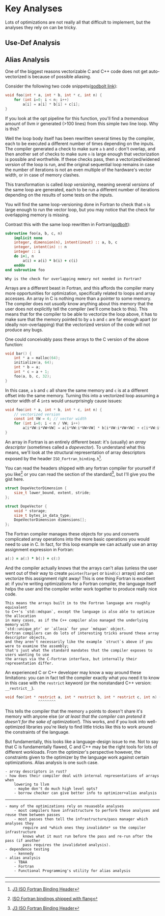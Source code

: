 # Key Analyses

Lots of optimizations are not really all that difficult to implement, but the
analyses they rely on can be tricky.

## Use-Def Analysis

## Alias Analysis

One of the biggest reasons vectorizable C and C++ code does not get auto-vectorized is because of possible aliasing.

Consider the following two code snippets([godbolt link](https://godbolt.org/z/4h8v6P36r)):
```c
void foo(int * a, int * b, int * c, int n) {
    for (int i=0; i < n; i++)
        a[i] = a[i] * b[i] + c[i];
}
```

If you look at the opt pipeline for this function, you'll find a *tremendous* amount
of llvm ir generated (>100 lines) from this simple two line loop.
Why is this?

Well the loop body itself has been rewritten several times by the compiler,
each to be executed a different number of times depending on the inputs.
The compiler generated a check to make sure `a` `b` and `c` don't overlap, and then
another set of checks to make sure `n` is large enough that vectorization is possible and worthwhile.
If these checks pass, then a vectorized/widened *version* of the loop is run,
and the original sequential loop remains in case the number of iterations is not
an even multiple of the hardware's vector width, or in case of memory clashes.

This transformation is called *loop versioning*, meaning several *versions* of the
same loop are generated, each to be run a different number of iterations depending
on the results of some tests on the inputs.

You will find the same loop-versioning done in Fortran to check that `n` is large enough to run
the vector loop, but you may notice that the check for overlapping memory is missing.

Contrast this with the same loop rewritten in Fortran([godbolt](https://godbolt.org/z/vejeM1P5z)):
```fortran
subroutine foo(a, b, c, n)
    implicit none
    integer, dimension(n), intent(inout) :: a, b, c
    integer, intent(in) :: n
    integer :: i
    do i=1, n
        a(i) = a(i) * b(i) + c(i)
    enddo
end subroutine foo
```

~~~admonish important
Why is the check for overlapping memory not needed in Fortran?
~~~

Arrays are a different beast in Fortran, and this affords the compiler many more
opportunities for optimization, specifically related to loops and array accesses.
An array in C is nothing more than a pointer to some memory.
The compiler does not *usually* know anything about this memory that the user does not
explicitly tell the compiler (we'll come back to this).
This means that for the compiler to be able to vectorize the loop above, it has
to make sure that the memory pointed to by `a` `b` and `c` are far enough apart
(or ideally non-overlapping) that the vectorized version of the code will not produce any bugs.

One could conceivably pass these arrays to the C version of the above function:
```c
void bar() {
    int * a = malloc(64);
    initialize(a, 64);
    int * b = a;
    int * c = a + 1;
    foo(a, b, c, 32);
}
```
In this case, `a` `b` and `c` all share the same memory and `c` is at a different
offset into the same memory.
Turning this into a vectorized loop assuming a vector width of 4 `int`s would
unsurprisingly cause issues:

```c
void foo(int * a, int * b, int * c, int n) {
    // vectorized version
    const int VW = 4; // vector width
    for (int i=0; i < n / VW; i++)
        a[i*VW:i*VW+VW] = a[i*VW:i*VW+VW] * b[i*VW:i*VW+VW] + c[i*VW:i*VW+VW];
}
```

An array in Fortran is an entirely different beast:
it's (usually) an *array descriptor* (sometimes called a *dopevector*).
To understand what this means, we'll look at the structural representation of array
descriptors exposed by the header `ISO_Fortran_binding.h`[^iso_ftn_bind].

You can read the headers shipped with any fortran compiler for yourself if you like[^flang_iso_ftn]
or you can read the section of the standard[^iso_ftn_bind], but I'll give you the gist here.

```c
struct DopeVectorDimension {
    size_t lower_bound, extent, stride;
};

struct DopeVector {
    void * storage;
    size_t bytes_in_data_type;
    DopeVectorDimension dimensions[];
};
```

The Fortran compiler manages these objects for you and converts complicated array 
operations into the more basic operations you would need to use in C.
In fact, for this loop example we can actually use an array assignment expression 
in Fortran:

```fortran
a(:) = a(:) * b(:) + c(:)
```

And the compiler actually knows that the arrays can't alias
(unless the user went out of their way to create `pointer`/`target` or `bind(c)` arrays)
and can vectorize this assignment right away!
This is one thing Fortran is excellent at: if you're writing optimizations
for a Fortran compiler, the language itself helps the user and the compiler writer
work together to produce really nice code.

~~~admonish note title="For C++ devs"
This means the arrays built in to the Fortran language are roughly equivalent
to C++'s `std::mdspan`, except the language is also able to optimize the allocation
in many cases, as if the C++ compiler also managed the underlying memory with
`std::unique_ptr` or `alloca` for your `mdspan` object.
Fortran compilers can do lots of interesting tricks around these array descriptor objects,
and they aren't necessarily like the example `struct`s above if you were to examine the assembly;
that's just what the standard mandates that the compiler exposes to users wanting to use
the arrays via the C-Fortran interface, but internally their representation differ.
~~~

An experienced C or C++ developer may know a way around these limitations:
you can in fact tell the compiler exactly what you need it to know in this case
with the `restrict` keyword (or the nonstandard C++ version: `__restrict__`).
```c
void foo(int * restrict a, int * restrict b, int * restrict c, int n) {
               ^^^^^^^^
```

This tells the compiler that the memory `a` points to doesn't share it's memory with
anyone else (*or at least that the compiler can pretend it doesn't for the sake of optimization!*).
This works, and if you look into well-optimized libraries you're likely to find little tricks
like this to work around the constraints of the language.

But fundamentally, this looks like a language-design issue to me.
Not to say that C is fundamentally flawed, C and C++ may be the right tools
for lots of different workloads.
From the optimizer's perspective however, the constraints given to the optimizer
by the language work against certain optimizations.
Alias analysis is one such case.

~~~admonish todo
- array descriptors in rust?
- how does their compiler deal with internal representations of arrays when
    lowering to llvm
    - maybe don't do much high level opts?
    - borrow checker can give better info to optimizer+alias analysis
~~~

---

~~~admonish todo
- many of the optimizations rely on reuaseble analyses
    - most compilers have infrastructure to perform these analyses and reuse them between passes
    - most passes then tell the infrastructure/pass manager which analyses they
        require and *which ones they invalidate* so the compiler infrastructure
        knows what it must run before the pass and re-run after the pass (if another
        pass requires the invalidated analysis).
- dependence testing
    - kennedy
- alias analysis
    - TBAA
    - Fortran
    - Functional Programming's utility for alias analysis
~~~

---

[^iso_ftn_bind]: [J3 ISO Fortran Binding Header](https://j3-fortran.org/doc/year/18/18-007r1.pdf)
[^iso_ftn]: [ISO Fortran Environment](https://fortranwiki.org/fortran/show/iso_fortran_env)
[^flang_iso_ftn]: [ISO Fortran bindings shipped with flang](https://github.com/llvm/llvm-project/blob/main/flang/include/flang/ISO_Fortran_binding.h)

